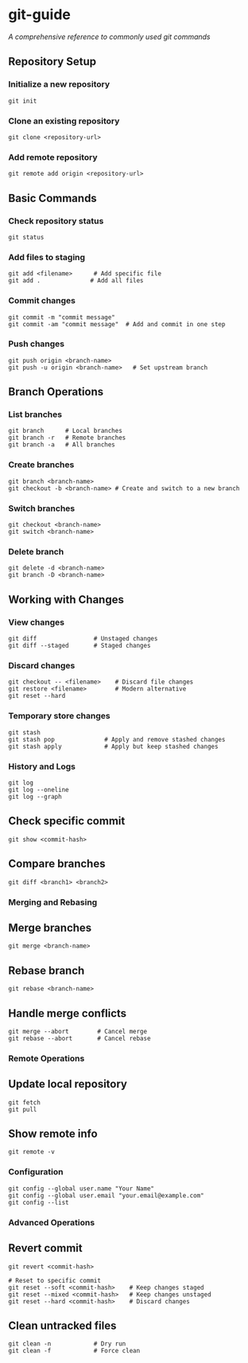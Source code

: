 # git-guide
*A comprehensive reference to commonly used git commands*

## Repository Setup

### Initialize a new repository
```git
git init
```
### Clone an existing repository
```git
git clone <repository-url>
```
### Add remote repository
```git
git remote add origin <repository-url>
```
## Basic Commands

### Check repository status
```git
git status
```
### Add files to staging
```git
git add <filename>      # Add specific file
git add .              # Add all files
```
### Commit changes
```git
git commit -m "commit message"
git commit -am "commit message"  # Add and commit in one step    
```
### Push changes
```git
git push origin <branch-name>
git push -u origin <branch-name>   # Set upstream branch
```
## Branch Operations

### List branches
```git
git branch      # Local branches
git branch -r   # Remote branches
git branch -a   # All branches
```
### Create branches
```git
git branch <branch-name>
git checkout -b <branch-name> # Create and switch to a new branch
```
### Switch branches
```git
git checkout <branch-name>
git switch <branch-name>
```
### Delete branch
```git
git delete -d <branch-name>
git branch -D <branch-name>
```

## Working with Changes

### View changes
```git
git diff                # Unstaged changes
git diff --staged       # Staged changes
```
### Discard changes
```git
git checkout -- <filename>    # Discard file changes
git restore <filename>        # Modern alternative
git reset --hard    
```
### Temporary store changes
```git
git stash
git stash pop              # Apply and remove stashed changes
git stash apply            # Apply but keep stashed changes
```
### History and Logs
```git
git log
git log --oneline
git log --graph
```
## Check specific commit
```git
git show <commit-hash>
```
## Compare branches
```git
git diff <branch1> <branch2>
```
### Merging and Rebasing
## Merge branches
```
git merge <branch-name>
```
## Rebase branch
```
git rebase <branch-name>
```
## Handle merge conflicts
```git
git merge --abort        # Cancel merge
git rebase --abort       # Cancel rebase
```

### Remote Operations

## Update local repository
```git
git fetch
git pull
```
## Show remote info
```git
git remote -v
```

### Configuration
```git
git config --global user.name "Your Name"
git config --global user.email "your.email@example.com"
git config --list
```
### Advanced Operations
## Revert commit
```git
git revert <commit-hash>

# Reset to specific commit
git reset --soft <commit-hash>    # Keep changes staged
git reset --mixed <commit-hash>   # Keep changes unstaged
git reset --hard <commit-hash>    # Discard changes

```
## Clean untracked files
```git
git clean -n            # Dry run
git clean -f            # Force clean
```
